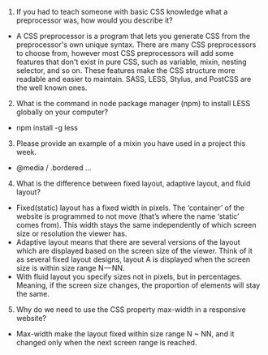 1. If you had to teach someone with basic CSS knowledge what a preprocessor was, how would you describe it?
- A CSS preprocessor is a program that lets you generate CSS from the preprocessor's own unique syntax. There are many CSS preprocessors to choose from, however most CSS preprocessors will add some features that don't exist in pure CSS, such as variable, mixin, nesting selector, and so on. These features make the CSS structure more readable and easier to maintain. SASS, LESS, Stylus, and PostCSS are the well known ones.

2. What is the command in node package manager (npm) to install LESS globally on your computer?
- npm install -g less

3. Please provide an example of a mixin you have used in a project this week.
- @media / .bordered ...

4. What is the difference between fixed layout, adaptive layout, and fluid layout?
- Fixed(static) layout has a fixed width in pixels. The ‘container’ of the website is programmed to not move (that’s where the name ‘static’ comes from). This width stays the same independently of which screen size or resolution the viewer has. 
- Adaptive layout means that there are several versions of the layout which are displayed based on the screen size of the viewer. Think of it as several fixed layout designs, layout A is displayed when the screen size is within size range N — NN.
- With fluid layout you specify sizes not in pixels, but in percentages. Meaning, if the screen size changes, the proportion of elements will stay the same.

5. Why do we need to use the CSS property max-width in a responsive website?
- Max-width make the layout fixed within size range N ~ NN, and it changed only when the next screen range is reached.
